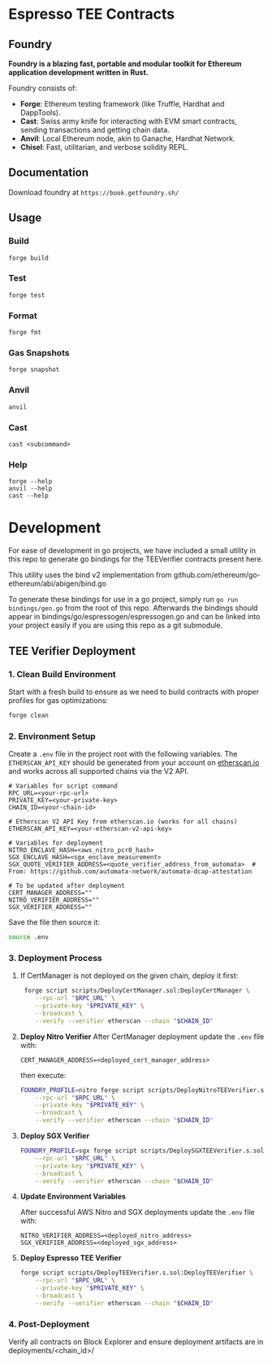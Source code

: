 # Espresso TEE Contracts

## Foundry

**Foundry is a blazing fast, portable and modular toolkit for Ethereum application development written in Rust.**

Foundry consists of:

- **Forge**: Ethereum testing framework (like Truffle, Hardhat and DappTools).
- **Cast**: Swiss army knife for interacting with EVM smart contracts, sending transactions and getting chain data.
- **Anvil**: Local Ethereum node, akin to Ganache, Hardhat Network.
- **Chisel**: Fast, utilitarian, and verbose solidity REPL.

## Documentation

Download foundry at `https://book.getfoundry.sh/`

## Usage

### Build

```shell
forge build
```

### Test

```shell
forge test
```

### Format

```shell
forge fmt
```

### Gas Snapshots

```shell
forge snapshot
```

### Anvil

```shell
anvil
```

### Cast

```shell
cast <subcommand>
```

### Help

```shell
forge --help
anvil --help
cast --help
```


# Development

For ease of development in go projects, we have included a small utility in this repo to generate go bindings for the TEEVerifier contracts present here.

This utility uses the bind v2 implementation from github.com/ethereum/go-ethereum/abi/abigen/bind.go

To generate these bindings for use in a go project, simply run `go run bindings/gen.go` from the root of this repo.
Afterwards the bindings should appear in bindings/go/espressogen/espressogen.go and can be linked into your project easily if you are using this repo as a git submodule.

## TEE Verifier Deployment

### 1. Clean Build Environment

Start with a fresh build to ensure as we need to build contracts with proper profiles for gas optimizations:

```bash
forge clean
```

### 2. **Environment Setup**

Create a `.env` file in the project root with the following variables.
The `ETHERSCAN_API_KEY` should be generated from your account on [etherscan.io](https://etherscan.io/myapikey) and works across all supported chains via the V2 API.

```text
# Variables for script command
RPC_URL=<your-rpc-url>
PRIVATE_KEY=<your-private-key>
CHAIN_ID=<your-chain-id>

# Etherscan V2 API Key from etherscan.io (works for all chains)
ETHERSCAN_API_KEY=<your-etherscan-v2-api-key>

# Variables for deployment
NITRO_ENCLAVE_HASH=<aws_nitro_pcr0_hash>
SGX_ENCLAVE_HASH=<sgx_enclave_measurement>
SGX_QUOTE_VERIFIER_ADDRESS=<quote_verifier_address_from_automata>  # From: https://github.com/automata-network/automata-dcap-attestation

# To be updated after deployment
CERT_MANAGER_ADDRESS=""
NITRO_VERIFIER_ADDRESS=""
SGX_VERIFIER_ADDRESS=""
```

Save the file then source it:

```bash
source .env
```

### 3. **Deployment Process**

1. If CertManager is not deployed on the given chain, deploy it first:

   ```bash
    forge script scripts/DeployCertManager.sol:DeployCertManager \
       --rpc-url "$RPC_URL" \
       --private-key "$PRIVATE_KEY" \
       --broadcast \
       --verify --verifier etherscan --chain "$CHAIN_ID"
   ```

2. **Deploy Nitro Verifier**
   After CertManager deployment update the `.env` file with:

   ```text
   CERT_MANAGER_ADDRESS=<deployed_cert_manager_address>
   ```

   then execute:

   ```bash
   FOUNDRY_PROFILE=nitro forge script scripts/DeployNitroTEEVerifier.s.sol:DeployNitroTEEVerifier \
       --rpc-url "$RPC_URL" \
       --private-key "$PRIVATE_KEY" \
       --broadcast \
       --verify --verifier etherscan --chain "$CHAIN_ID"
   ```

3. **Deploy SGX Verifier**

   ```bash
   FOUNDRY_PROFILE=sgx forge script scripts/DeploySGXTEEVerifier.s.sol:DeploySGXTEEVerifier \
       --rpc-url "$RPC_URL" \
       --private-key "$PRIVATE_KEY" \
       --broadcast \
       --verify --verifier etherscan --chain "$CHAIN_ID"
   ```

4. **Update Environment Variables**

   After successful AWS Nitro and SGX deployments update the `.env` file with:

   ```text
   NITRO_VERIFIER_ADDRESS=<deployed_nitro_address>
   SGX_VERIFIER_ADDRESS=<deployed_sgx_address>
   ```

5. **Deploy Espresso TEE Verifier**

   ```bash
   forge script scripts/DeployTEEVerifier.s.sol:DeployTEEVerifier \
       --rpc-url "$RPC_URL" \
       --private-key "$PRIVATE_KEY" \
       --broadcast \
       --verify --verifier etherscan --chain "$CHAIN_ID"
   ```

### 4. Post-Deployment

Verify all contracts on Block Explorer and ensure deployment artifacts are in deployments/<chain_id>/
